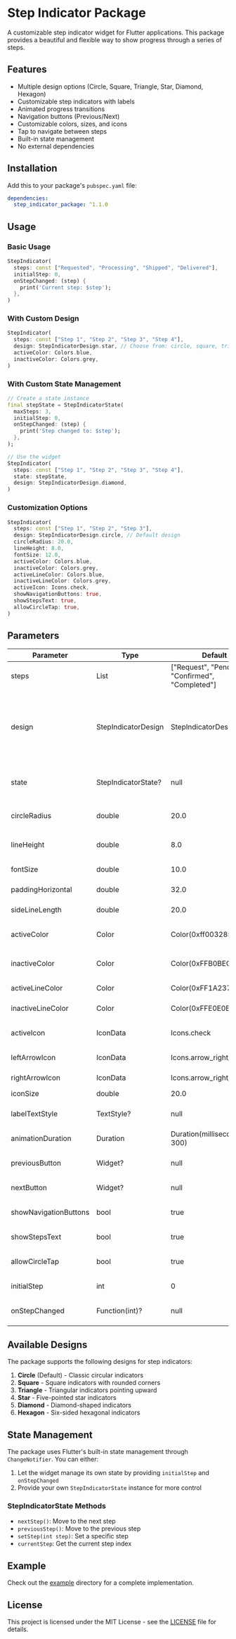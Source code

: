 # Step Indicator Package

A customizable step indicator widget for Flutter applications. This package provides a beautiful and flexible way to show progress through a series of steps.

## Features

- Multiple design options (Circle, Square, Triangle, Star, Diamond, Hexagon)
- Customizable step indicators with labels
- Animated progress transitions
- Navigation buttons (Previous/Next)
- Customizable colors, sizes, and icons
- Tap to navigate between steps
- Built-in state management
- No external dependencies

## Installation

Add this to your package's `pubspec.yaml` file:

```yaml
dependencies:
  step_indicator_package: ^1.1.0
```

## Usage

### Basic Usage

```dart
StepIndicator(
  steps: const ["Requested", "Processing", "Shipped", "Delivered"],
  initialStep: 0,
  onStepChanged: (step) {
    print('Current step: $step');
  },
)
```

### With Custom Design

```dart
StepIndicator(
  steps: const ["Step 1", "Step 2", "Step 3", "Step 4"],
  design: StepIndicatorDesign.star, // Choose from: circle, square, triangle, star, diamond, hexagon
  activeColor: Colors.blue,
  inactiveColor: Colors.grey,
)
```

### With Custom State Management

```dart
// Create a state instance
final stepState = StepIndicatorState(
  maxSteps: 3,
  initialStep: 0,
  onStepChanged: (step) {
    print('Step changed to: $step');
  },
);

// Use the widget
StepIndicator(
  steps: const ["Step 1", "Step 2", "Step 3", "Step 4"],
  state: stepState,
  design: StepIndicatorDesign.diamond,
)
```

### Customization Options

```dart
StepIndicator(
  steps: const ["Step 1", "Step 2", "Step 3"],
  design: StepIndicatorDesign.circle, // Default design
  circleRadius: 20.0,
  lineHeight: 8.0,
  fontSize: 12.0,
  activeColor: Colors.blue,
  inactiveColor: Colors.grey,
  activeLineColor: Colors.blue,
  inactiveLineColor: Colors.grey,
  activeIcon: Icons.check,
  showNavigationButtons: true,
  showStepsText: true,
  allowCircleTap: true,
)
```

## Parameters

| Parameter | Type | Default | Description |
|-----------|------|---------|-------------|
| steps | List<String> | ["Request", "Pending", "Confirmed", "Completed"] | List of step labels |
| design | StepIndicatorDesign | StepIndicatorDesign.circle | Design of the step indicators (circle, square, triangle, star, diamond, hexagon) |
| state | StepIndicatorState? | null | Optional state management instance |
| circleRadius | double | 20.0 | Radius of the step indicators |
| lineHeight | double | 8.0 | Height of the connecting lines |
| fontSize | double | 10.0 | Font size for step labels |
| paddingHorizontal | double | 32.0 | Horizontal padding |
| sideLineLength | double | 20.0 | Length of side lines |
| activeColor | Color | Color(0xff003285) | Color for active step text |
| inactiveColor | Color | Color(0xFFB0BEC5) | Color for inactive step text |
| activeLineColor | Color | Color(0xFF1A237E) | Color for active lines |
| inactiveLineColor | Color | Color(0xFFE0E0E0) | Color for inactive lines |
| activeIcon | IconData | Icons.check | Icon for completed steps |
| leftArrowIcon | IconData | Icons.arrow_right_alt | Icon for left arrow |
| rightArrowIcon | IconData | Icons.arrow_right_alt | Icon for right arrow |
| iconSize | double | 20.0 | Size of icons |
| labelTextStyle | TextStyle? | null | Custom text style for labels |
| animationDuration | Duration | Duration(milliseconds: 300) | Animation duration |
| previousButton | Widget? | null | Custom previous button |
| nextButton | Widget? | null | Custom next button |
| showNavigationButtons | bool | true | Show navigation buttons |
| showStepsText | bool | true | Show step labels |
| allowCircleTap | bool | true | Allow tapping on indicators |
| initialStep | int | 0 | Initial step index |
| onStepChanged | Function(int)? | null | Callback when step changes |

## Available Designs

The package supports the following designs for step indicators:

1. **Circle** (Default) - Classic circular indicators
2. **Square** - Square indicators with rounded corners
3. **Triangle** - Triangular indicators pointing upward
4. **Star** - Five-pointed star indicators
5. **Diamond** - Diamond-shaped indicators
6. **Hexagon** - Six-sided hexagonal indicators

## State Management

The package uses Flutter's built-in state management through `ChangeNotifier`. You can either:

1. Let the widget manage its own state by providing `initialStep` and `onStepChanged`
2. Provide your own `StepIndicatorState` instance for more control

### StepIndicatorState Methods

- `nextStep()`: Move to the next step
- `previousStep()`: Move to the previous step
- `setStep(int step)`: Set a specific step
- `currentStep`: Get the current step index

## Example

Check out the [example](example) directory for a complete implementation.

## License

This project is licensed under the MIT License - see the [LICENSE](LICENSE) file for details.

